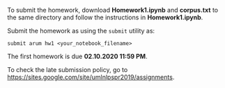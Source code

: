 To submit the homework, download __Homework1.ipynb__ and __corpus.txt__ to the same directory and follow the instructions in __Homework1.ipynb__.

Submit the homework as using the `submit` utility as:

`submit arum hw1 <your_notebook_filename>`

The first homework is due __02.10.2020 11:59 PM__.

To check the late submission policy, go to https://sites.google.com/site/umlnlpspr2019/assignments.


